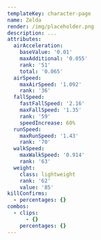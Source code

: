 ```yaml
---
templateKey: character-page
name: Zelda
render: /img/placeholder.png
description: ...
attributes:
  airAcceleration:
    baseValue: '0.01'
    maxAdditional: '0.055'
    rank: '51'
    total: '0.065'
  airSpeed:
    maxAirSpeed: '1.092'
    rank: '36'
  fallSpeed:
    fastFallSpeed: '2.16'
    maxFallSpeed: '1.35'
    rank: '59'
    speedIncrease: 60%
  runSpeed:
    maxRunSpeed: '1.43'
    rank: '70'
  walkSpeed:
    maxWalkSpeed: '0.914'
    rank: '63'
  weight:
    class: lightweight
    rank: '62'
    value: '85'
killConfirms:
  - percentages: {}
combos:
  - clips:
      - {}
    percentages: {}
---
```


